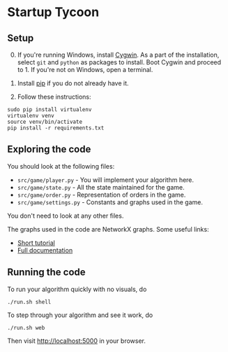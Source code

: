 # Startup Tycoon

## Setup

0. If you're running Windows, install [Cygwin](http://cygwin.com/install.html). As a part of the installation, select `git` and `python` as packages to install. Boot Cygwin and proceed to 1. If you're not on Windows, open a terminal.

1. Install [pip](http://pip.readthedocs.org/en/stable/installing/) if you do not already have it.

2. Follow these instructions:

```
sudo pip install virtualenv
virtualenv venv
source venv/bin/activate
pip install -r requirements.txt
```

## Exploring the code

You should look at the following files:

* `src/game/player.py` - You will implement your algorithm here.
* `src/game/state.py` - All the state maintained for the game.
* `src/game/order.py` - Representation of orders in the game.
* `src/game/settings.py` - Constants and graphs used in the game.

You don't need to look at any other files.

The graphs used in the code are NetworkX graphs. Some useful links:
* [Short tutorial](http://networkx.lanl.gov/networkx_tutorial.pdf)
* [Full documentation](https://networkx.github.io/documentation/latest/)

## Running the code

To run your algorithm quickly with no visuals, do

```
./run.sh shell
```

To step through your algorithm and see it work, do

```
./run.sh web
```

Then visit [http://localhost:5000](http://localhost:5000) in your browser.

